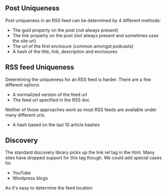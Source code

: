 
## Post Uniqueness ##

Post uniqueness in an RSS feed can be determined by 4 different methods:

- The guid property on the post (not always present)
- The link property on the post (not always present and sometimes uses the site url)
- The url of the first enclosure (common amongst podcasts)
- A hash of the title, link, description and enclosures

## RSS feed Uniqueness ##

Determining the uniqueness for an RSS feed is harder.
There are a few different options

- A normalized version of the feed url
- The feed url specified in the RSS doc

Neither of those approaches work as most RSS feeds are available under many different urls.

- A hash based on the last 10 article hashes

## Discovery ##

The standard discovery library picks up the link rel tag in the html.
Many sites have dropped support for this tag though. We could add special cases for

- YouTube
- Wordpress blogs

As it's easy to determine the feed location
